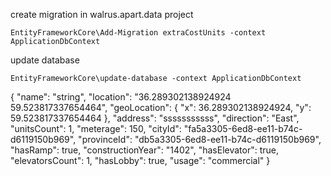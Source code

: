 create migration in walrus.apart.data project
```
EntityFrameworkCore\Add-Migration extraCostUnits -context ApplicationDbContext

```

update database
```
EntityFrameworkCore\update-database -context ApplicationDbContext
```


{
  "name": "string",
  "location": "36.289302138924924 59.523817337654464",
  "geoLocation": {
    "x": 36.289302138924924,
    "y": 59.523817337654464
  },
  "address": "sssssssssss",
  "direction": "East",
  "unitsCount": 1,
  "meterage": 150,
  "cityId": "fa5a3305-6ed8-ee11-b74c-d6119150b969",
  "provinceId": "db5a3305-6ed8-ee11-b74c-d6119150b969",
  "hasRamp": true,
  "constructionYear": "1402",
  "hasElevator": true,
  "elevatorsCount": 1,
  "hasLobby": true,
  "usage": "commercial"
}